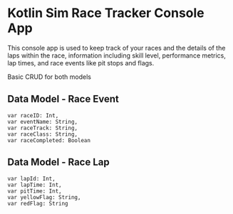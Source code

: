 # Kotlin Sim Race Tracker Console App
This console app is used to keep track of your races and the details of the laps within the race, information including skill level, performance metrics, lap times, and race events like pit stops and flags.

Basic CRUD for both models
## Data Model - Race Event
    var raceID: Int,
    var eventName: String,
    var raceTrack: String,
    var raceClass: String,
    var raceCompleted: Boolean

## Data Model - Race Lap
    var lapId: Int,
    var lapTime: Int,
    var pitTime: Int,
    var yellowFlag: String,
    var redFlag: String
